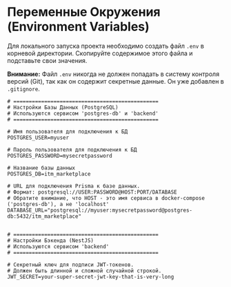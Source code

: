 # Переменные Окружения (Environment Variables)

Для локального запуска проекта необходимо создать файл `.env` в корневой директории. Скопируйте содержимое этого файла и подставьте свои значения.

**Внимание:** Файл `.env` никогда не должен попадать в систему контроля версий (Git), так как он содержит секретные данные. Он уже добавлен в `.gitignore`.

```env
# ===============================================
# Настройки Базы Данных (PostgreSQL)
# Используются сервисом 'postgres-db' и 'backend'
# ===============================================

# Имя пользователя для подключения к БД
POSTGRES_USER=myuser

# Пароль пользователя для подключения к БД
POSTGRES_PASSWORD=mysecretpassword

# Название базы данных
POSTGRES_DB=itm_marketplace

# URL для подключения Prisma к базе данных.
# Формат: postgresql://USER:PASSWORD@HOST:PORT/DATABASE
# Обратите внимание, что HOST - это имя сервиса в docker-compose ('postgres-db'), а не 'localhost'
DATABASE_URL="postgresql://myuser:mysecretpassword@postgres-db:5432/itm_marketplace"


# ===============================================
# Настройки Бэкенда (NestJS)
# Используются сервисом 'backend'
# ===============================================

# Секретный ключ для подписи JWT-токенов.
# Должен быть длинной и сложной случайной строкой.
JWT_SECRET=your-super-secret-jwt-key-that-is-very-long
```
